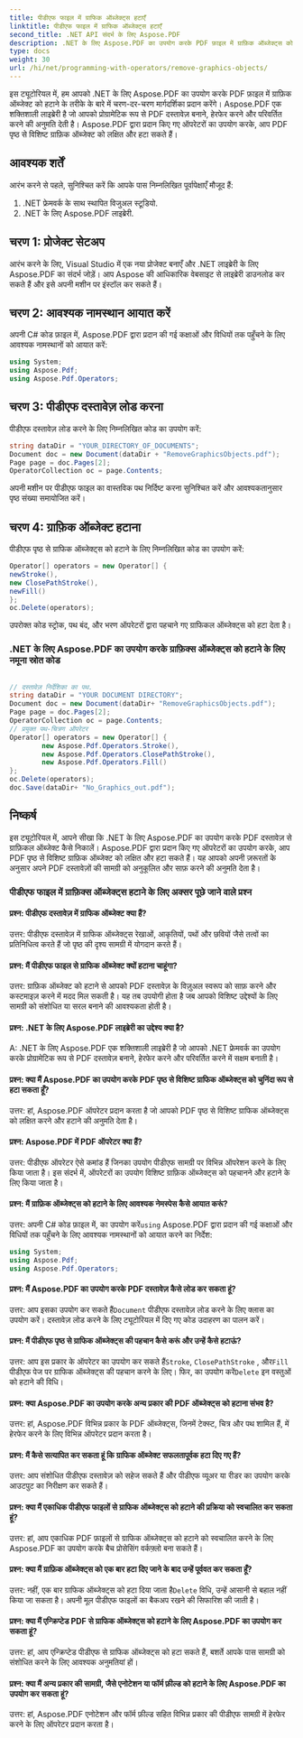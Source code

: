 ```yaml
---
title: पीडीएफ फाइल में ग्राफिक ऑब्जेक्ट्स हटाएँ
linktitle: पीडीएफ फाइल में ग्राफिक ऑब्जेक्ट्स हटाएँ
second_title: .NET API संदर्भ के लिए Aspose.PDF
description: .NET के लिए Aspose.PDF का उपयोग करके PDF फ़ाइल में ग्राफ़िक ऑब्जेक्ट्स को हटाने के लिए चरण-दर-चरण मार्गदर्शिका। अपनी PDF को कस्टमाइज़ और साफ़ करें।
type: docs
weight: 30
url: /hi/net/programming-with-operators/remove-graphics-objects/
---
```

इस ट्यूटोरियल में, हम आपको .NET के लिए Aspose.PDF का उपयोग करके PDF फ़ाइल में ग्राफ़िक ऑब्जेक्ट को हटाने के तरीके के बारे में चरण-दर-चरण मार्गदर्शिका प्रदान करेंगे। Aspose.PDF एक शक्तिशाली लाइब्रेरी है जो आपको प्रोग्रामेटिक रूप से PDF दस्तावेज़ बनाने, हेरफेर करने और परिवर्तित करने की अनुमति देती है। Aspose.PDF द्वारा प्रदान किए गए ऑपरेटरों का उपयोग करके, आप PDF पृष्ठ से विशिष्ट ग्राफ़िक ऑब्जेक्ट को लक्षित और हटा सकते हैं।

## आवश्यक शर्तें

आरंभ करने से पहले, सुनिश्चित करें कि आपके पास निम्नलिखित पूर्वापेक्षाएँ मौजूद हैं:

1. .NET फ्रेमवर्क के साथ स्थापित विजुअल स्टूडियो.
2. .NET के लिए Aspose.PDF लाइब्रेरी.

## चरण 1: प्रोजेक्ट सेटअप

आरंभ करने के लिए, Visual Studio में एक नया प्रोजेक्ट बनाएँ और .NET लाइब्रेरी के लिए Aspose.PDF का संदर्भ जोड़ें। आप Aspose की आधिकारिक वेबसाइट से लाइब्रेरी डाउनलोड कर सकते हैं और इसे अपनी मशीन पर इंस्टॉल कर सकते हैं।

## चरण 2: आवश्यक नामस्थान आयात करें

अपनी C# कोड फ़ाइल में, Aspose.PDF द्वारा प्रदान की गई कक्षाओं और विधियों तक पहुँचने के लिए आवश्यक नामस्थानों को आयात करें:

```csharp
using System;
using Aspose.Pdf;
using Aspose.Pdf.Operators;
```

## चरण 3: पीडीएफ दस्तावेज़ लोड करना

पीडीएफ दस्तावेज़ लोड करने के लिए निम्नलिखित कोड का उपयोग करें:

```csharp
string dataDir = "YOUR_DIRECTORY_OF_DOCUMENTS";
Document doc = new Document(dataDir + "RemoveGraphicsObjects.pdf");
Page page = doc.Pages[2];
OperatorCollection oc = page.Contents;
```

अपनी मशीन पर पीडीएफ फाइल का वास्तविक पथ निर्दिष्ट करना सुनिश्चित करें और आवश्यकतानुसार पृष्ठ संख्या समायोजित करें।

## चरण 4: ग्राफ़िक ऑब्जेक्ट हटाना

पीडीएफ पृष्ठ से ग्राफिक ऑब्जेक्ट्स को हटाने के लिए निम्नलिखित कोड का उपयोग करें:

```csharp
Operator[] operators = new Operator[] {
newStroke(),
new ClosePathStroke(),
newFill()
};
oc.Delete(operators);
```

उपरोक्त कोड स्ट्रोक, पथ बंद, और भरण ऑपरेटरों द्वारा पहचाने गए ग्राफिकल ऑब्जेक्ट्स को हटा देता है।

### .NET के लिए Aspose.PDF का उपयोग करके ग्राफ़िक्स ऑब्जेक्ट्स को हटाने के लिए नमूना स्रोत कोड
 
```csharp

// दस्तावेज़ निर्देशिका का पथ.
string dataDir = "YOUR DOCUMENT DIRECTORY";
Document doc = new Document(dataDir+ "RemoveGraphicsObjects.pdf");
Page page = doc.Pages[2];
OperatorCollection oc = page.Contents;
// प्रयुक्त पथ-चित्रण ऑपरेटर
Operator[] operators = new Operator[] {
		new Aspose.Pdf.Operators.Stroke(),
		new Aspose.Pdf.Operators.ClosePathStroke(),
		new Aspose.Pdf.Operators.Fill()
};
oc.Delete(operators);
doc.Save(dataDir+ "No_Graphics_out.pdf");

```

## निष्कर्ष

इस ट्यूटोरियल में, आपने सीखा कि .NET के लिए Aspose.PDF का उपयोग करके PDF दस्तावेज़ से ग्राफ़िकल ऑब्जेक्ट कैसे निकालें। Aspose.PDF द्वारा प्रदान किए गए ऑपरेटरों का उपयोग करके, आप PDF पृष्ठ से विशिष्ट ग्राफ़िक ऑब्जेक्ट को लक्षित और हटा सकते हैं। यह आपको अपनी ज़रूरतों के अनुसार अपने PDF दस्तावेज़ों की सामग्री को अनुकूलित और साफ़ करने की अनुमति देता है।

### पीडीएफ फाइल में ग्राफ़िक्स ऑब्जेक्ट्स हटाने के लिए अक्सर पूछे जाने वाले प्रश्न

#### प्रश्न: पीडीएफ दस्तावेज़ में ग्राफिक ऑब्जेक्ट क्या हैं?

उत्तर: पीडीएफ दस्तावेज़ में ग्राफिक ऑब्जेक्ट्स रेखाओं, आकृतियों, पथों और छवियों जैसे तत्वों का प्रतिनिधित्व करते हैं जो पृष्ठ की दृश्य सामग्री में योगदान करते हैं।

#### प्रश्न: मैं पीडीएफ फाइल से ग्राफिक ऑब्जेक्ट क्यों हटाना चाहूंगा?

उत्तर: ग्राफ़िक ऑब्जेक्ट को हटाने से आपको PDF दस्तावेज़ के विज़ुअल स्वरूप को साफ़ करने और कस्टमाइज़ करने में मदद मिल सकती है। यह तब उपयोगी होता है जब आपको विशिष्ट उद्देश्यों के लिए सामग्री को संशोधित या सरल बनाने की आवश्यकता होती है।

#### प्रश्न: .NET के लिए Aspose.PDF लाइब्रेरी का उद्देश्य क्या है?

A: .NET के लिए Aspose.PDF एक शक्तिशाली लाइब्रेरी है जो आपको .NET फ्रेमवर्क का उपयोग करके प्रोग्रामेटिक रूप से PDF दस्तावेज़ बनाने, हेरफेर करने और परिवर्तित करने में सक्षम बनाती है।

#### प्रश्न: क्या मैं Aspose.PDF का उपयोग करके PDF पृष्ठ से विशिष्ट ग्राफिक ऑब्जेक्ट्स को चुनिंदा रूप से हटा सकता हूँ?

उत्तर: हां, Aspose.PDF ऑपरेटर प्रदान करता है जो आपको PDF पृष्ठ से विशिष्ट ग्राफिक ऑब्जेक्ट्स को लक्षित करने और हटाने की अनुमति देता है।

#### प्रश्न: Aspose.PDF में PDF ऑपरेटर क्या हैं?

उत्तर: पीडीएफ ऑपरेटर ऐसे कमांड हैं जिनका उपयोग पीडीएफ सामग्री पर विभिन्न ऑपरेशन करने के लिए किया जाता है। इस संदर्भ में, ऑपरेटरों का उपयोग विशिष्ट ग्राफ़िक ऑब्जेक्ट्स को पहचानने और हटाने के लिए किया जाता है।

#### प्रश्न: मैं ग्राफ़िक ऑब्जेक्ट्स को हटाने के लिए आवश्यक नेमस्पेस कैसे आयात करूं?

 उत्तर: अपनी C# कोड फ़ाइल में, का उपयोग करें`using` Aspose.PDF द्वारा प्रदान की गई कक्षाओं और विधियों तक पहुँचने के लिए आवश्यक नामस्थानों को आयात करने का निर्देश:
```csharp
using System;
using Aspose.Pdf;
using Aspose.Pdf.Operators;
```

#### प्रश्न: मैं Aspose.PDF का उपयोग करके PDF दस्तावेज़ कैसे लोड कर सकता हूं?

 उत्तर: आप इसका उपयोग कर सकते हैं`Document` पीडीएफ दस्तावेज़ लोड करने के लिए क्लास का उपयोग करें। दस्तावेज़ लोड करने के लिए ट्यूटोरियल में दिए गए कोड उदाहरण का पालन करें।

#### प्रश्न: मैं पीडीएफ पृष्ठ से ग्राफिक ऑब्जेक्ट्स की पहचान कैसे करूं और उन्हें कैसे हटाऊं?

 उत्तर: आप इस प्रकार के ऑपरेटर का उपयोग कर सकते हैं`Stroke`, `ClosePathStroke` , और`Fill` पीडीएफ पेज पर ग्राफिक ऑब्जेक्ट्स की पहचान करने के लिए। फिर, का उपयोग करें`Delete` इन वस्तुओं को हटाने की विधि।

#### प्रश्न: क्या Aspose.PDF का उपयोग करके अन्य प्रकार की PDF ऑब्जेक्ट्स को हटाना संभव है?

उत्तर: हां, Aspose.PDF विभिन्न प्रकार के PDF ऑब्जेक्ट्स, जिनमें टेक्स्ट, चित्र और पथ शामिल हैं, में हेरफेर करने के लिए विभिन्न ऑपरेटर प्रदान करता है।

#### प्रश्न: मैं कैसे सत्यापित कर सकता हूं कि ग्राफिक ऑब्जेक्ट सफलतापूर्वक हटा दिए गए हैं?

उत्तर: आप संशोधित पीडीएफ दस्तावेज़ को सहेज सकते हैं और पीडीएफ व्यूअर या रीडर का उपयोग करके आउटपुट का निरीक्षण कर सकते हैं।

#### प्रश्न: क्या मैं एकाधिक पीडीएफ फाइलों से ग्राफिक ऑब्जेक्ट्स को हटाने की प्रक्रिया को स्वचालित कर सकता हूं?

उत्तर: हां, आप एकाधिक PDF फ़ाइलों से ग्राफिक ऑब्जेक्ट्स को हटाने को स्वचालित करने के लिए Aspose.PDF का उपयोग करके बैच प्रोसेसिंग वर्कफ़्लो बना सकते हैं।

#### प्रश्न: क्या मैं ग्राफ़िक ऑब्जेक्ट्स को एक बार हटा दिए जाने के बाद उन्हें पूर्ववत कर सकता हूँ?

 उत्तर: नहीं, एक बार ग्राफिक ऑब्जेक्ट्स को हटा दिया जाता है`Delete` विधि, उन्हें आसानी से बहाल नहीं किया जा सकता है। अपनी मूल पीडीएफ फाइलों का बैकअप रखने की सिफारिश की जाती है।

#### प्रश्न: क्या मैं एन्क्रिप्टेड PDF से ग्राफिक ऑब्जेक्ट्स को हटाने के लिए Aspose.PDF का उपयोग कर सकता हूं?

उत्तर: हां, आप एन्क्रिप्टेड पीडीएफ से ग्राफिक ऑब्जेक्ट्स को हटा सकते हैं, बशर्ते आपके पास सामग्री को संशोधित करने के लिए आवश्यक अनुमतियां हों।

#### प्रश्न: क्या मैं अन्य प्रकार की सामग्री, जैसे एनोटेशन या फॉर्म फ़ील्ड को हटाने के लिए Aspose.PDF का उपयोग कर सकता हूं?

उत्तर: हां, Aspose.PDF एनोटेशन और फॉर्म फ़ील्ड सहित विभिन्न प्रकार की पीडीएफ सामग्री में हेरफेर करने के लिए ऑपरेटर प्रदान करता है।